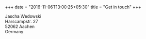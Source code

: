 +++
date = "2016-11-06T13:00:25+05:30"
title = "Get in touch"
+++


Jascha Wedowski \
Harscampstr. 27  
52062 Aachen \
Germany

